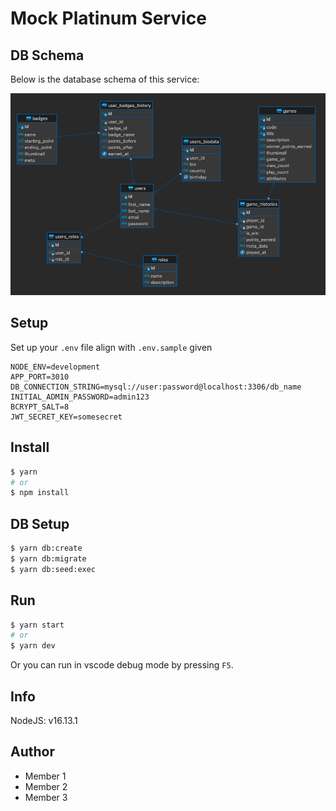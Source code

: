 # Mock Platinum Service

## DB Schema
Below is the database schema of this service:

![](./dbschema.png)

## Setup
Set up your `.env` file align with `.env.sample` given

```.env
NODE_ENV=development
APP_PORT=3010
DB_CONNECTION_STRING=mysql://user:password@localhost:3306/db_name
INITIAL_ADMIN_PASSWORD=admin123
BCRYPT_SALT=8
JWT_SECRET_KEY=somesecret
```

## Install
```sh
$ yarn 
# or
$ npm install
```

## DB Setup

```sh
$ yarn db:create
$ yarn db:migrate
$ yarn db:seed:exec
```

## Run

```sh
$ yarn start
# or
$ yarn dev
```

Or you can run in vscode debug mode by pressing `F5`.

## Info

NodeJS: v16.13.1

## Author

- Member 1
- Member 2
- Member 3

